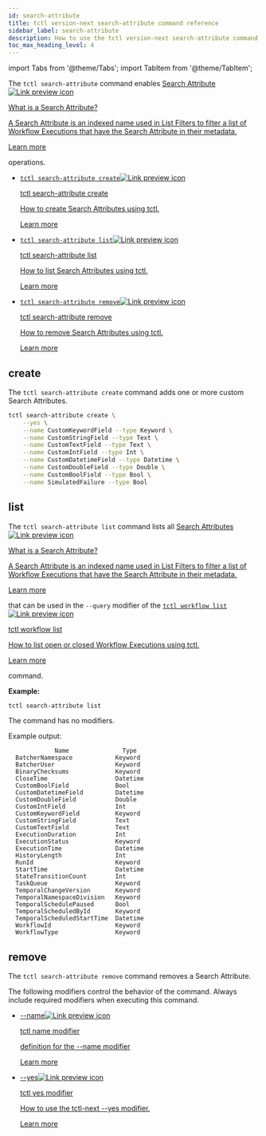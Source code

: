 ```yaml
---
id: search-attribute
title: tctl version-next search-attribute command reference
sidebar_label: search-attribute
description: How to use the tctl version-next search-attribute command
toc_max_heading_level: 4
---
```


<!-- THIS FILE IS GENERATED. DO NOT EDIT THIS FILE DIRECTLY -->

import Tabs from '@theme/Tabs';
import TabItem from '@theme/TabItem';

The `tctl search-attribute` command enables <a class="tdlp" href="/visibility#search-attribute">Search Attribute<span class="tdlpiw"><img src="/img/link-preview-icon.svg" alt="Link preview icon" /></span><div class="tdlpc"><p class="tdlppt">What is a Search Attribute?</p><p class="tdlppd">A Search Attribute is an indexed name used in List Filters to filter a list of Workflow Executions that have the Search Attribute in their metadata.</p><p class="tdlplm"><a href="/visibility#search-attribute">Learn more</a></p></div></a> operations.

- <a class="tdlp" href="#create">`tctl search-attribute create`<span class="tdlpiw"><img src="/img/link-preview-icon.svg" alt="Link preview icon" /></span><div class="tdlpc"><p class="tdlppt">tctl search-attribute create</p><p class="tdlppd">How to create Search Attributes using tctl.</p><p class="tdlplm"><a href="#create">Learn more</a></p></div></a>
- <a class="tdlp" href="#list">`tctl search-attribute list`<span class="tdlpiw"><img src="/img/link-preview-icon.svg" alt="Link preview icon" /></span><div class="tdlpc"><p class="tdlppt">tctl search-attribute list</p><p class="tdlppd">How to list Search Attributes using tctl.</p><p class="tdlplm"><a href="#list">Learn more</a></p></div></a>
- <a class="tdlp" href="#remove">`tctl search-attribute remove`<span class="tdlpiw"><img src="/img/link-preview-icon.svg" alt="Link preview icon" /></span><div class="tdlpc"><p class="tdlppt">tctl search-attribute remove</p><p class="tdlppd">How to remove Search Attributes using tctl.</p><p class="tdlplm"><a href="#remove">Learn more</a></p></div></a>

## create

The `tctl search-attribute create` command adds one or more custom Search Attributes.

```bash
tctl search-attribute create \
    --yes \
    --name CustomKeywordField --type Keyword \
    --name CustomStringField --type Text \
    --name CustomTextField --type Text \
    --name CustomIntField --type Int \
    --name CustomDatetimeField --type Datetime \
    --name CustomDoubleField --type Double \
    --name CustomBoolField --type Bool \
    --name SimulatedFailure --type Bool
```

## list

The `tctl search-attribute list` command lists all <a class="tdlp" href="/visibility#search-attribute">Search Attributes<span class="tdlpiw"><img src="/img/link-preview-icon.svg" alt="Link preview icon" /></span><div class="tdlpc"><p class="tdlppt">What is a Search Attribute?</p><p class="tdlppd">A Search Attribute is an indexed name used in List Filters to filter a list of Workflow Executions that have the Search Attribute in their metadata.</p><p class="tdlplm"><a href="/visibility#search-attribute">Learn more</a></p></div></a> that can be used in the `--query` modifier of the <a class="tdlp" href="/tctl-next/workflow#list">`tctl workflow list`<span class="tdlpiw"><img src="/img/link-preview-icon.svg" alt="Link preview icon" /></span><div class="tdlpc"><p class="tdlppt">tctl workflow list</p><p class="tdlppd">How to list open or closed Workflow Executions using tctl.</p><p class="tdlplm"><a href="/tctl-next/workflow#list">Learn more</a></p></div></a> command.

**Example:**

```bash
tctl search-attribute list
```

The command has no modifiers.

Example output:

```text
             Name               Type
  BatcherNamespace            Keyword
  BatcherUser                 Keyword
  BinaryChecksums             Keyword
  CloseTime                   Datetime
  CustomBoolField             Bool
  CustomDatetimeField         Datetime
  CustomDoubleField           Double
  CustomIntField              Int
  CustomKeywordField          Keyword
  CustomStringField           Text
  CustomTextField             Text
  ExecutionDuration           Int
  ExecutionStatus             Keyword
  ExecutionTime               Datetime
  HistoryLength               Int
  RunId                       Keyword
  StartTime                   Datetime
  StateTransitionCount        Int
  TaskQueue                   Keyword
  TemporalChangeVersion       Keyword
  TemporalNamespaceDivision   Keyword
  TemporalSchedulePaused      Bool
  TemporalScheduledById       Keyword
  TemporalScheduledStartTime  Datetime
  WorkflowId                  Keyword
  WorkflowType                Keyword
```

## remove

The `tctl search-attribute remove` command removes a Search Attribute.

The following modifiers control the behavior of the command.
Always include required modifiers when executing this command.

- <a class="tdlp" href="/tctl-next/modifiers#--name">--name<span class="tdlpiw"><img src="/img/link-preview-icon.svg" alt="Link preview icon" /></span><div class="tdlpc"><p class="tdlppt">tctl name modifier</p><p class="tdlppd">definition for the --name modifier</p><p class="tdlplm"><a href="/tctl-next/modifiers#--name">Learn more</a></p></div></a>
- <a class="tdlp" href="/tctl-next/modifiers#--yes">--yes<span class="tdlpiw"><img src="/img/link-preview-icon.svg" alt="Link preview icon" /></span><div class="tdlpc"><p class="tdlppt">tctl yes modifier</p><p class="tdlppd">How to use the tctl-next --yes modifier.</p><p class="tdlplm"><a href="/tctl-next/modifiers#--yes">Learn more</a></p></div></a>

